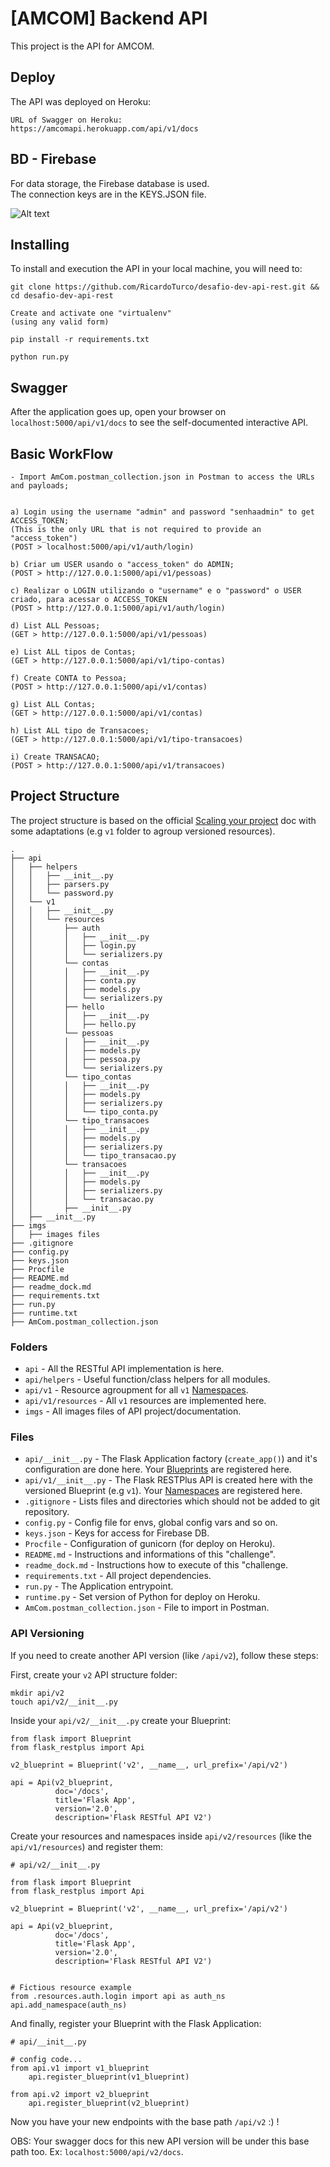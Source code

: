 # [AMCOM] Backend API
This project is the API for AMCOM.  

## Deploy

The API was deployed on Heroku:

```
URL of Swagger on Heroku: 
https://amcomapi.herokuapp.com/api/v1/docs
```

## BD - Firebase

For data storage, the Firebase database is used.  
The connection keys are in the KEYS.JSON file.

![Alt text](imgs/entidades.png?raw=true)

## Installing

To install and execution the API in your local machine, you will need to:

```
git clone https://github.com/RicardoTurco/desafio-dev-api-rest.git && cd desafio-dev-api-rest

Create and activate one "virtualenv"
(using any valid form) 

pip install -r requirements.txt

python run.py
```

## Swagger

After the application goes up, open your browser on `localhost:5000/api/v1/docs` to see the self-documented interactive API.

## Basic WorkFlow

```   
- Import AmCom.postman_collection.json in Postman to access the URLs and payloads;


a) Login using the username "admin" and password "senhaadmin" to get ACCESS_TOKEN;
(This is the only URL that is not required to provide an "access_token")
(POST > localhost:5000/api/v1/auth/login)

b) Criar um USER usando o "access_token" do ADMIN;
(POST > http://127.0.0.1:5000/api/v1/pessoas)

c) Realizar o LOGIN utilizando o "username" e o "password" o USER criado, para acessar o ACCESS_TOKEN
(POST > http://127.0.0.1:5000/api/v1/auth/login)

d) List ALL Pessoas;
(GET > http://127.0.0.1:5000/api/v1/pessoas)

e) List ALL tipos de Contas;
(GET > http://127.0.0.1:5000/api/v1/tipo-contas)

f) Create CONTA to Pessoa;
(POST > http://127.0.0.1:5000/api/v1/contas)

g) List ALL Contas;
(GET > http://127.0.0.1:5000/api/v1/contas)

h) List ALL tipo de Transacoes;
(GET > http://127.0.0.1:5000/api/v1/tipo-transacoes)

i) Create TRANSACAO;
(POST > http://127.0.0.1:5000/api/v1/transacoes)
```



## Project Structure

The project structure is based on the official [Scaling your project](https://flask-restplus.readthedocs.io/en/stable/scaling.html#multiple-apis-with-reusable-namespaces) doc with some adaptations (e.g `v1` folder to agroup versioned resources).

```
.
├── api
│   ├── helpers
│   │   ├── __init__.py
│   │   ├── parsers.py
│   │   └── password.py
│   └── v1
│   │   ├── __init__.py
│   │   └── resources
│   │       ├── auth
│   │       │   ├── __init__.py
│   │       │   ├── login.py
│   │       │   └── serializers.py
│   │       └── contas
│   │       │   ├── __init__.py
│   │       │   ├── conta.py
│   │       │   ├── models.py
│   │       │   └── serializers.py
│   │       ├── hello
│   │       │   ├── __init__.py
│   │       │   ├── hello.py
│   │       └── pessoas
│   │       │   ├── __init__.py
│   │       │   ├── models.py
│   │       │   ├── pessoa.py
│   │       │   └── serializers.py
│   │       └── tipo_contas
│   │       │   ├── __init__.py
│   │       │   ├── models.py
│   │       │   ├── serializers.py
│   │       │   └── tipo_conta.py
│   │       └── tipo_transacoes
│   │       │   ├── __init__.py
│   │       │   ├── models.py
│   │       │   ├── serializers.py
│   │       │   └── tipo_transacao.py
│   │       └── transacoes
│   │       │   ├── __init__.py
│   │       │   ├── models.py
│   │       │   ├── serializers.py
│   │       │   └── transacao.py
│   │       ├── __init__.py
│   ├── __init__.py
├── imgs
│   ├── images files
├── .gitignore
├── config.py
├── keys.json
├── Procfile
├── README.md
├── readme_dock.md
├── requirements.txt
├── run.py
├── runtime.txt
├── AmCom.postman_collection.json

```

### Folders

* `api` - All the RESTful API implementation is here.
* `api/helpers` - Useful function/class helpers for all modules.
* `api/v1` - Resource agroupment for all `v1` [Namespaces](https://flask-restplus.readthedocs.io/en/stable/scaling.html#multiple-namespaces).
* `api/v1/resources` - All `v1` resources are implemented here.
* `imgs` - All images files of API project/documentation.

### Files

* `api/__init__.py` - The Flask Application factory (`create_app()`) and it's configuration are done here. Your [Blueprints](https://flask-restplus.readthedocs.io/en/stable/scaling.html#use-with-blueprints) are registered here.
* `api/v1/__init__.py` - The Flask RESTPlus API is created here with the versioned Blueprint (e.g `v1`). Your [Namespaces](https://flask-restplus.readthedocs.io/en/stable/scaling.html#multiple-namespaces) are registered here.
* `.gitignore` - Lists files and directories which should not be added to git repository.
* `config.py` - Config file for envs, global config vars and so on.
* `keys.json` - Keys for access for Firebase DB.
* `Procfile` - Configuration of gunicorn (for deploy on Heroku).
* `README.md` - Instructions and informations of this "challenge".
* `readme_dock.md` - Instructions how to execute of this "challenge.
* `requirements.txt` - All project dependencies.
* `run.py` - The Application entrypoint.
* `runtime.py` - Set version of Python for deploy on Heroku.
* `AmCom.postman_collection.json` - File to import in Postman.

### API Versioning

If you need to create another API version (like `/api/v2`), follow these steps:

First, create your `v2` API structure folder:

```
mkdir api/v2
touch api/v2/__init__.py
```

Inside your `api/v2/__init__.py` create your Blueprint:

```
from flask import Blueprint
from flask_restplus import Api

v2_blueprint = Blueprint('v2', __name__, url_prefix='/api/v2')

api = Api(v2_blueprint,
          doc='/docs',
          title='Flask App',
          version='2.0',
          description='Flask RESTful API V2')
```

Create your resources and namespaces inside `api/v2/resources` (like the `api/v1/resources`) and register them:

```
# api/v2/__init__.py

from flask import Blueprint
from flask_restplus import Api

v2_blueprint = Blueprint('v2', __name__, url_prefix='/api/v2')

api = Api(v2_blueprint,
          doc='/docs',
          title='Flask App',
          version='2.0',
          description='Flask RESTful API V2')


# Fictious resource example
from .resources.auth.login import api as auth_ns
api.add_namespace(auth_ns)

```

And finally, register your Blueprint with the Flask Application:

```
# api/__init__.py

# config code...
from api.v1 import v1_blueprint
    api.register_blueprint(v1_blueprint)

from api.v2 import v2_blueprint
    api.register_blueprint(v2_blueprint)

```

Now you have your new endpoints with the base path `/api/v2` :) !

OBS: Your swagger docs for this new API version will be under this base path too. Ex: `localhost:5000/api/v2/docs`.
